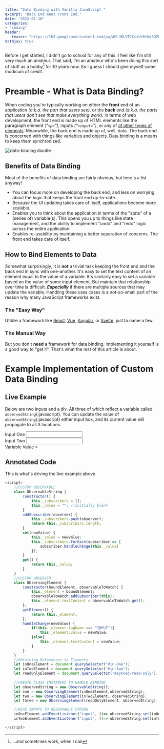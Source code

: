 ```yaml
---
title: "Data Binding with Vanilla JavaScript "
excerpt: "Back End meet Front End."
date: "2022-01-16"
categories: 
- "coding"
header:
   teaser: "https://lh3.googleusercontent.com/pw/AM-JKLVT2CciUr6thq3QZO9qLtT48hHZK2tYE8U0t5kYK0-IeOfM-N_dlcZoP7WWrHNwcdGgJfp1QL2uXrmzi1wESExEmxM8y0pPdhaz0cgtBMXpHUeavObgQKdWLwQ0r04P-phoMqGAegRab4in8VBRUjBLHw=w300"
mathjax: true
---
```

    
Before I get started, I didn't go to school for any of this. I feel like I'm still very much an amateur. That said,
I'm an amateur who's been doing this sort of stuff as a hobby[^1] for 10 years now. So I guess I
should give myself some modicum of credit.

# Preamble - What is Data Binding?

When coding you're typically working on either the **front** end of an application *(a.k.a. the part
that users see)*, or the **back** end *(a.k.a. the parts that users don't see that make everything
work)*. In terms of web development, the front end is made up of HTML elements like the paragraph element
*("`<p>`")*, inputs *("`<input>`")*, or any of [of other types of elements](https://developer.mozilla.org/en-US/docs/Web/HTML/Element").
Meanwhile, the back end is made up of, well, data. The back end is concerned with things like variables and
objects. Data binding is a means to keep them synchronized.

![data-binding doodle](https://aarongilly.com/assets/images/logo-small.PNG)

## Benefits of Data Binding

Most of the benefits of data binding are fairly obvious, but here's a list anyway!
- You can focus more on developing the back end, and less on worrying about the logic that keeps the front end up-to-date.
- Because the UI updating takes care of itself, applications become more scalable.
- Enables you to think about the application in terms of the "state" of a (series of) variable(s). 
This opens you up to things like state management, and the ability to implement "undo" and
"redo" logic across the entire application.
- Enables re-usability by maintaining a better separation of concerns. The front end takes care of itself.

## How to Bind Elements to Data

Somewhat surprisingly, it is **not** a trivial task keeping the front end and the back end in sync with
one-another. It's easy to set the text content of an element equal to the value of a variable. It's similarly easy to set a variable based on the value
of some input element. But maintain that relationship over time is difficult. ***Especially*** if there are multiple sources that may update the variable.
Handling these uses cases is a not-so-small part of the reason why many JavaScript frameworks exist.

### The "Easy Way"

Utilize a framework like [React](https://reactjs.org/), [Vue](https://vuejs.org/), [Angular](https://angular.io/), or [Svelte](https://svelte.dev/), 
just to name a few.

### The Manual Way

But you don't **need** a framework for data binding. Implementing it yourself is a good way to "get it". That's what the rest of this article is about.

# Example Implementation of Custom Data Binding

## Live Example

Below are two inputs and a div. All three of which reflect a variable called `observedString`{:javascript}.
You can update the value of `observedString`{:javascript} either input box, and its current value will propagate to all 3 locations.

<html>
    <div style="border: solid padding: 20px">
    <div style="display: block">
        <label for="in-one">Input One</label>
        <input id="in-one" type="text" />
    </div>
    <div style="display: block">
        <label for="in-two">Input Two</label>
        <input id="in-two" type="text" />
    </div>
    <div style="display: flex">
        <label for="synced-read-only">Variable Value = </label>
        <div id="synced-read-only" style="background-color: lightgrey"></div>
    </div>
    </div>
</html>
  
## Annotated Code

This is what's driving the live example above.

~~~ javascript
<script>
    //CUSTOM OBSERVABLE
    class ObservableString {
        constructor() {
            this._subscribers = [];
            this._value = ""; //initially blank
        }
        addSubscriber(observer) {
            this._subscribers.push(observer);
            return this._subscribers.length;
        }
        set(newValue) {
            this._value = newValue;
            this._subscribers.forEach(subscriber => { 
                subscriber.handleChange(this._value)
            });
        }
        get() {
            return this._value;
        }
    }
    //CUSTOM OBSERVER
    class ObservingElement {
        constructor(boundElement, observableToWatch) {
            this._element = boundElement;
            observableToWatch.addSubscriber(this);
            this._element.textContent = observableToWatch.get();            
        };
        getElement() {
            return this._element;
        };
        handleChange(newValue) {
            if(this._element.tagName === "INPUT"){
                this._element.value = newValue;
            }else{
                this._element.textContent = newValue;
            }
        }
    }
    //Obtaining References to Elements
    let inOneElement = document.querySelector("#in-one");
    let inTwoElement = document.querySelector("#in-two");
    let readOnlyElement = document.querySelector("#synced-read-only");
    
    //CREATE CLASS INSTANCES TO HANDLE BINDING
    let observedString = new ObservableString();
    let one = new ObservingElement(inOneElement,observedString);
    let two = new ObservingElement(inTwoElement, observedString);
    let three = new ObservingElement(readOnlyElement, observedString);

    //WIRE INPUTS TO OBSERVABLE STRING
    inOneElement.addEventListener("input", ()=> observedString.set(inOneElement.value));
    inTwoElement.addEventListener("input", ()=> observedString.set(inTwoElement.value));

</script>
~~~


<script>
    //CUSTOM OBSERVABLE
    class ObservableString {
        constructor() {
            this._subscribers = [];
            this._value = ""; //initially blank
        }
        addSubscriber(observer) {
            this._subscribers.push(observer);
            return this._subscribers.length;
        }
        set(newValue) {
            this._value = newValue;
            this._subscribers.forEach(subscriber => { 
                subscriber.handleChange(this._value)
            });
        }
        get() {
            return this._value;
        }
    }
    //CUSTOM OBSERVER
    class ObservingElement {
        constructor(boundElement, observableToWatch) {
            this._element = boundElement;
            observableToWatch.addSubscriber(this);
            this._element.textContent = observableToWatch.get();            
        };
        getElement() {
            return this._element;
        };
        handleChange(newValue) {
            if(this._element.tagName === "INPUT"){
                this._element.value = newValue;
            }else{
                this._element.textContent = newValue;
            }
        }
    }
    //Obtaining References to Elements
    let inOneElement = document.querySelector("#in-one");
    let inTwoElement = document.querySelector("#in-two");
    let readOnlyElement = document.querySelector("#synced-read-only");
    
    //CREATE CLASS INSTANCES TO HANDLE BINDING
    let observedString = new ObservableString();
    let one = new ObservingElement(inOneElement,observedString);
    let two = new ObservingElement(inTwoElement, observedString);
    let three = new ObservingElement(readOnlyElement, observedString);

    //WIRE INPUTS TO OBSERVABLE STRING
    inOneElement.addEventListener("input", ()=> observedString.set(inOneElement.value));
    inTwoElement.addEventListener("input", ()=> observedString.set(inTwoElement.value));

</script>

[^1]: ...and sometimes work, when I can